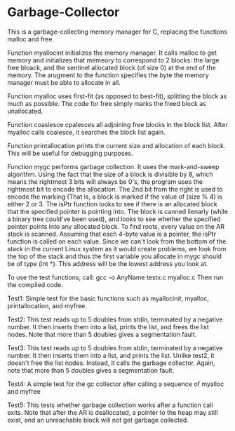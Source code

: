 # Garbage-Collector

This is a garbage-collecting memory manager for C, replacing the functions malloc and free.

Function myallocint initializes the memory manager. It calls malloc to get memory and initializes that memeory to correspond to 2 blocks: the large free bloack, and the sentinel allocated block (of size 0) at the end of the memory. The arugment to the function specifies the byte the memory manager must be able to allocate in all.

Function myalloc uses first-fit (as opposed to best-fit), splitting the block as much as possible. The code for free simply marks the freed block as unallocated.

Function coaslesce cpalesces all adjoining free blocks in the block list. After myalloc calls coalesce, it searches the block list again.

Function printallocation prints the current size and allocation of each block. This will be useful for debugging purposes.

Function mygc performs garbage collection. It uses the mark-and-sweep algorithm. Using the fact that the size of a block is divisible by 8, which means the rightmost 3 bits will always be 0's, the program uses the rightmost bit to encode the allocation. The 2nd bit from the right is used to encode the marking (That is, a block is marked if the value of (size % 4) is either 2 or 3. The isPtr function looks to see if there is an allocated block that the specified pointer is pointing into. The block is canned lienarly (while a binary tree could've been used), and looks to see whether the specified pointer points into any allocated block. To find roots, every value on the AR stack is scanned. Assuming that each 4-byte value is a pointer, the isPtr function is called on each value. Since we can't look from the bottom of the stack in the current Linux system as it would create problems, we look from the top of the stack and thus the first variable you allocate in mygc should be of type (int *). This address will be the lowest address you look at.

To use the test functions, call:
gcc -o AnyName testx.c myalloc.c
Then run the compiled code.

Test1: Simple test for the basic functions such as myallocinit, myalloc, printallocation, and myfree.

Test2: This test reads up to 5 doubles from stdin, terminated by a negative number.  It then inserts them into a list, prints the list, and frees the list nodes. Note that more than 5 doubles gives a segmentation fault.

Test3: This test reads up to 5 doubles from stdin, terminated by a negative number.  It then inserts them into a list, and prints the list. Unlike test2, it doesn't free the list nodes.  Instead, it calls the garbage collector. Again, note that more than 5 doubles gives a segmentation fault.

Test4: A simple test for the gc collector after calling a sequence of myalloc and myfree

Test5: This tests whether garbage collection works after a function call exits. Note that after the AR is deallocated, a pointer to the heap may still exist, and an unreachable block will not get garbage collected.
